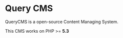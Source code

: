 # Query CMS
QueryCMS is a open-source Content Managing System.

This CMS works on PHP >= <b>5.3</b>
